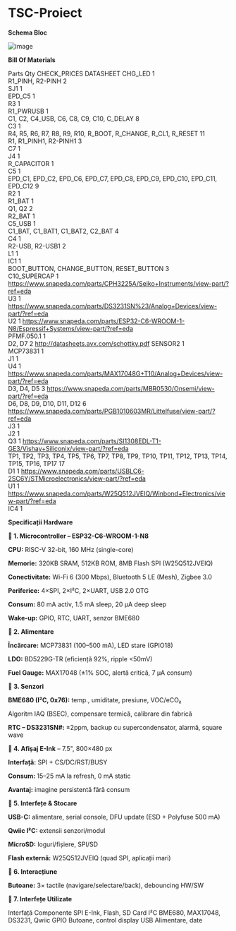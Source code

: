 # TSC-Proiect

**Schema Bloc**

![image](https://github.com/user-attachments/assets/04497d2d-6533-4110-9487-8374a65ec72b)

**Bill Of Materials**

Parts	Qty	CHECK_PRICES	DATASHEET
CHG_LED	1	 	 
R1_PINH, R2-PINH	2	 	 
SJ1	1	 	 
EPD_C5	1	 	 
R3	1	 	 
R1_PWRUSB	1	 	 
C1, C2, C4_USB, C6, C8, C9, C10, C_DELAY	8	 	 
C3	1	 	 
R4, R5, R6, R7, R8, R9, R10, R_BOOT, R_CHANGE, R_CL1, R_RESET	11	 	 
R1, R1_PINH1, R2-PINH1	3	 	 
C7	1	 	 
J4	1	 	 
R_CAPACITOR	1	 	 
C5	1	 	 
EPD_C1, EPD_C2, EPD_C6, EPD_C7, EPD_C8, EPD_C9, EPD_C10, EPD_C11, EPD_C12	9	 	 
R2	1	 	 
R1_BAT	1	 	 
Q1, Q2	2	 	 
R2_BAT	1	 	 
C5_USB	1	 	 
C1_BAT, C1_BAT1, C1_BAT2, C2_BAT	4	 	 
C4	1	 	 
R2-USB, R2-USB1	2	 	 
L1	1	 	 
IC1	1	 	 
BOOT_BUTTON, CHANGE_BUTTON, RESET_BUTTON	3	 	 
C10_SUPERCAP	1	https://www.snapeda.com/parts/CPH3225A/Seiko+Instruments/view-part/?ref=eda	 
U3	1	https://www.snapeda.com/parts/DS3231SN%23/Analog+Devices/view-part/?ref=eda	 
U2	1	https://www.snapeda.com/parts/ESP32-C6-WROOM-1-N8/Espressif+Systems/view-part/?ref=eda	 
PFMF.050.1	1	 	 
D2, D7	2	 	http://datasheets.avx.com/schottky.pdf
SENSOR2	1	 	 
MCP73831	1	 	 
J1	1	 	 
U4	1	https://www.snapeda.com/parts/MAX17048G+T10/Analog+Devices/view-part/?ref=eda	 
D3, D4, D5	3	https://www.snapeda.com/parts/MBR0530/Onsemi/view-part/?ref=eda	 
D6, D8, D9, D10, D11, D12	6	https://www.snapeda.com/parts/PGB1010603MR/Littelfuse/view-part/?ref=eda	 
J3	1	 	 
J2	1	 	 
Q3	1	https://www.snapeda.com/parts/SI1308EDL-T1-GE3/Vishay+Siliconix/view-part/?ref=eda	 
TP1, TP2, TP3, TP4, TP5, TP6, TP7, TP8, TP9, TP10, TP11, TP12, TP13, TP14, TP15, TP16, TP17	17	 	 
D1	1	https://www.snapeda.com/parts/USBLC6-2SC6Y/STMicroelectronics/view-part/?ref=eda	 
U1	1	https://www.snapeda.com/parts/W25Q512JVEIQ/Winbond+Electronics/view-part/?ref=eda	 
IC4	1	 	 


**Specificații Hardware**

**🔹 1. Microcontroller – ESP32-C6-WROOM-1-N8**

**CPU:** RISC-V 32-bit, 160 MHz (single-core)

**Memorie:** 320KB SRAM, 512KB ROM, 8MB Flash SPI (W25Q512JVEIQ)

**Conectivitate:** Wi-Fi 6 (300 Mbps), Bluetooth 5 LE (Mesh), Zigbee 3.0

**Periferice:** 4×SPI, 2×I²C, 2×UART, USB 2.0 OTG

**Consum:** 80 mA activ, 1.5 mA sleep, 20 µA deep sleep

**Wake-up:** GPIO, RTC, UART, senzor BME680

**🔹 2. Alimentare**

**Încărcare:** MCP73831 (100–500 mA), LED stare (GPIO18)

**LDO:** BD5229G-TR (eficiență 92%, ripple <50mV)

**Fuel Gauge:** MAX17048 (±1% SOC, alertă critică, 7 µA consum)

**🔹 3. Senzori**

**BME680 (I²C, 0x76):** temp., umiditate, presiune, VOC/eCO₂

Algoritm IAQ (BSEC), compensare termică, calibrare din fabrică

**RTC – DS3231SN#:** ±2ppm, backup cu supercondensator, alarmă, square wave

**🔹 4. Afișaj E-Ink** – 7.5", 800×480 px

**Interfață:** SPI + CS/DC/RST/BUSY

**Consum:** 15–25 mA la refresh, 0 mA static

**Avantaj:** imagine persistentă fără consum

**🔹 5. Interfețe & Stocare**

**USB-C:** alimentare, serial console, DFU update (ESD + Polyfuse 500 mA)

**Qwiic I²C:** extensii senzori/modul

**MicroSD:** loguri/fișiere, SPI/SD

**Flash externă:** W25Q512JVEIQ (quad SPI, aplicații mari)

**🔹 6. Interacțiune**

**Butoane:** 3× tactile (navigare/selectare/back), debouncing HW/SW

**🔹 7. Interfețe Utilizate**

Interfață	Componente
SPI	E-Ink, Flash, SD Card
I²C	BME680, MAX17048, DS3231, Qwiic
GPIO	Butoane, control display
USB	Alimentare, date

